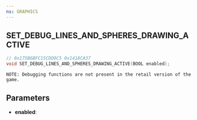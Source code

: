 ```yaml
---
ns: GRAPHICS
---
```

## SET_DEBUG_LINES_AND_SPHERES_DRAWING_ACTIVE

```c
// 0x175B6BFC15CDD0C5 0x1418CA37
void SET_DEBUG_LINES_AND_SPHERES_DRAWING_ACTIVE(BOOL enabled);
```

```
NOTE: Debugging functions are not present in the retail version of the game.  
```

## Parameters
* **enabled**: 


